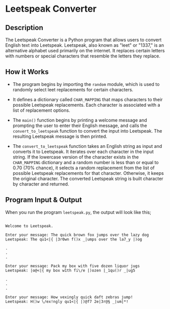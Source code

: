 # Leetspeak Converter

## Description

The Leetspeak Converter is a Python program that allows users to convert English text into Leetspeak. Leetspeak, also known as "leet" or "1337," is an alternative alphabet used primarily on the internet. It replaces certain letters with numbers or special characters that resemble the letters they replace. 

## How it Works

- The program begins by importing the `random` module, which is used to randomly select leet replacements for certain characters.

- It defines a dictionary called `CHAR_MAPPING` that maps characters to their possible Leetspeak replacements. Each character is associated with a list of replacement options.

- The `main()` function begins by printing a welcome message and prompting the user to enter their English message, and calls the `convert_to_leetspeak` function to convert the input into Leetspeak. The resulting Leetspeak message is then printed.

- The `convert_to_leetspeak` function takes an English string as input and converts it to Leetspeak. It iterates over each character in the input string. If the lowercase version of the character exists in the `CHAR_MAPPING` dictionary and a random number is less than or equal to 0.70 (70% chance), it selects a random replacement from the list of possible Leetspeak replacements for that character. Otherwise, it keeps the original character. The converted Leetspeak string is built character by character and returned.
    

## Program Input & Output

When you run the program `leetspeak.py`, the output will look like this;

```

Welcome to Leetspeak.

Enter your message: The quick brown fox jumps over the lazy dog
Leetspeak: The qu1<|{ |3r0wn f()x _|umps over the la7_y |)og

.
.
.

Enter your message: Pack my box with five dozen liquor jugs
Leetspeak: |o@<|{ my box w1th fi\/e |)ozen |_1qu()r _|ug5

.
.
.

Enter your message: How vexingly quick daft zebras jump!
Leetspeak: H()w \/ex!ngly qu1<|{ |)@f7 2e|3r@§ _|um|*!

```
